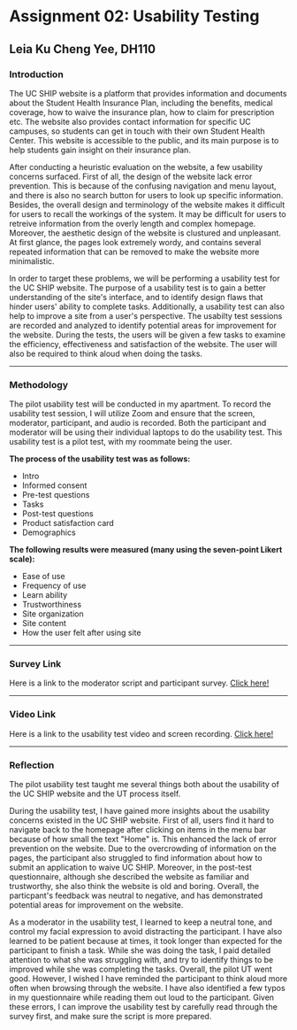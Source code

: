 # Assignment 02: Usability Testing
## Leia Ku Cheng Yee, DH110


### Introduction

The UC SHIP website is a platform that provides information and documents about the Student Health Insurance Plan, including the benefits, medical coverage, how to waive the insurance plan, how to claim for prescription etc. The website also provides contact information for specific UC campuses, so students can get in touch with their own Student Health Center. This website is accessible to the public, and its main purpose is to help students gain insight on their insurance plan. 

After conducting a heuristic evaluation on the website, a few usability concerns surfaced. First of all, the design of the website lack error prevention. This is because of the confusing navigation and menu layout, and there is also no search button for users to look up specific information. Besides, the overall design and terminology of the website makes it difficult for users to recall the workings of the system. It may be difficult for users to retreive information from the overly length and complex homepage. Moreover, the aesthetic design of the website is clustured and unpleasant. At first glance, the pages look extremely wordy, and contains several repeated information that can be removed to make the website more minimalistic.

In order to target these problems, we will be performing a usability test for the UC SHIP website. The purpose of a usability test is to gain a better understanding  of the site's interface, and to identify design flaws that hinder users' ability to complete tasks. Additionally, a usability test can also help to improve a site from a user's perspective. The usabilty test sessions are recorded and analyzed to identify potential areas for improvement for the website. During the tests, the users will be given a few tasks to examine the efficiency, effectiveness and satisfaction of the website. The user will also be required to think aloud when doing the tasks.

---

### Methodology 

The pilot usability test will be conducted in my apartment. To record the usability test session, I will utilize Zoom and ensure that the screen, moderator, participant, and audio is recorded. Both the participant and moderator will be using their individual laptops to do the usability test. This usability test is a pilot test, with my roommate being the user.

**The process of the usability test was as follows:**

- Intro
- Informed consent 
- Pre-test questions
- Tasks
- Post-test questions
- Product satisfaction card
- Demographics

**The following results were measured (many using the seven-point Likert scale):**

- Ease of use
- Frequency of use
- Learn ability
- Trustworthiness
- Site organization
- Site content
- How the user felt after using site

---

### Survey Link 
Here is a link to the moderator script and participant survey. [Click here!](https://docs.google.com/forms/d/e/1FAIpQLSdH4xvQM5U-sMt5-UOXbSby9l_PSsw3hkG0JzuEFTEbcUiv1A/viewform?usp=sf_link)

---

### Video Link 

Here is a link to the usability test video and screen recording. [Click here!](https://ucla.zoom.us/rec/share/SlnDpoTHb2mAFHSWx3t33WMCvCbIrnjcpFL-jx8bDwCtGykVyoSe0XvSCOSMRSOV.B6vF2FkJTb_qJS8X?startTime=1618351944000)

---

### Reflection

The pilot usability test taught me several things both about the usability of the UC SHIP website and the UT process itself.

During the usability test, I have gained more insights about the usability concerns existed in the UC SHIP website. First of all, users find it hard to navigate back to the homepage after clicking on items in the menu bar because of how small the text "Home" is. This enhanced the lack of error prevention on the website. Due to the overcrowding of information on the pages, the participant also struggled to find information about how to submit an application to waive UC SHIP. Moreover, in the post-test questionnaire, although she described the website as familiar and trustworthy, she also think the website is old and boring. Overall, the particpant's feedback was neutral to negative, and has demonstrated potential areas for improvement on the website. 

As a moderator in the usability test, I learned to keep a neutral tone, and control my facial expression to avoid distracting the participant. I have also learned to be patient because at times, it took longer than expected for the participant to finish a task. While she was doing the task, I paid detailed attention to what she was struggling with, and try to identify things to be improved while she was completing the tasks. Overall, the pilot UT went good. However, I wished I have reminded the participant to think aloud more often when browsing through the website. I have also identified a few typos in my questionnaire while reading them out loud to the participant. Given these errors, I can improve the usability test by carefully read through the survey first, and make sure the script is more prepared. 


